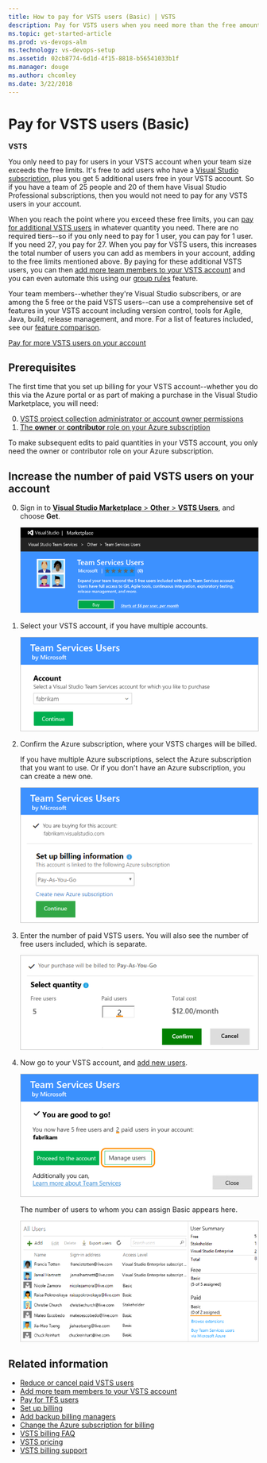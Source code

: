 ```yaml
---
title: How to pay for VSTS users (Basic) | VSTS
description: Pay for VSTS users when you need more than the free amount (Visual Studio Online, VSO, VSTS)
ms.topic: get-started-article
ms.prod: vs-devops-alm
ms.technology: vs-devops-setup
ms.assetid: 02cb8774-6d1d-4f15-8818-b56541033b1f
ms.manager: douge
ms.author: chcomley
ms.date: 3/22/2018
---
```

[//]: # (monikerRange: 'vsts')

# Pay for VSTS users (Basic)

**VSTS**

You only need to pay for users in your VSTS account when your team size exceeds the free limits. It's free to add users who have a 
[Visual Studio subscription](https://www.visualstudio.com/team-services/pricing/), plus you get 5 additional users free in your VSTS account. 
So if you have a team of 25 people and 20 of them have Visual Studio Professional subscriptions, then you would not need to pay for any VSTS users in your account.

When you reach the point where you exceed these free limits, you can [pay for additional VSTS users](https://marketplace.visualstudio.com/items?itemName=ms.vss-vstsuser) 
in whatever quantity you need. There are no required tiers--so if you only need to pay for 1 user, you can pay for 1 user. If you need 27, you pay for 27. 
When you pay for VSTS users, this increases the total number of users you can add as members in your account, adding to the free limits mentioned above. By paying for 
these additional VSTS users, you can then [add more team members to your VSTS account](../accounts/add-account-users-from-user-hub.md) and you can even automate this 
using our [group rules](../accounts/assign-access-levels-and-extensions-by-group-membership.md) feature.

Your team members--whether they're Visual Studio subscribers, or are among the 5 free or the paid VSTS users--can use a comprehensive set of features in your VSTS account including 
version control, tools for Agile, Java, build, release management, and more. For a list of features included, see our 
[feature comparison](https://www.visualstudio.com/team-services/compare-features/).

[Pay for more VSTS users on your account](https://marketplace.visualstudio.com/items?itemName=ms.vss-vstsuser)

## Prerequisites

The first time that you set up billing for your VSTS account--whether you do this via the Azure portal or as part of making a purchase in the Visual Studio Marketplace, you will need:

0. [VSTS project collection administrator or account owner permissions](../accounts/faq-add-delete-users.md#find-owner)
0. [The **owner** or **contributor** role on your Azure subscription](add-backup-billing-managers.md)

To make subsequent edits to paid quantities in your VSTS account, you only need the owner or contributor role on your Azure subscription.

<a name="buy-access-vs-marketplace"></a>
## Increase the number of paid VSTS users on your account

0.	Sign in to [**Visual Studio Marketplace** > **Other** > **VSTS Users**](https://marketplace.visualstudio.com/items?itemName=ms.vss-vstsuser), 
and choose **Get**.

	![Go to Visual Studio Marketplace, Other, VSTS Users](_img/buy-more-basic-access/team-services-users-vs-marketplace.png)

0.  Select your VSTS account, 
if you have multiple accounts.

	![Select your VSTS account](_img/buy-more-basic-access/select-team-services-account-vs-marketplace.png)

0.	Confirm the Azure subscription, where your VSTS charges will be billed. 

	If you have multiple Azure subscriptions, 
	select the Azure subscription that you want to use.
	Or if you don't have an Azure subscription, 
	you can create a new one. 
	
	![Confirm or select your Azure subscription](_img/buy-more-basic-access/confirm-azure-subscription-vs-marketplace.png)

0.	Enter the number of paid VSTS users. You will also see the number of free users included, which is separate.

	![Enter the number of paid VSTS users](_img/buy-more-basic-access/select-number-users-vs-marketplace.png)

0.	Now go to your VSTS account, and 
[add new users](../accounts/add-account-users-assign-access-levels.md). 

	![Go to your VSTS account](_img/buy-more-basic-access/confirm-basic-access-purchase-vs-marketplace.png)

	The number of users to whom you can assign Basic appears here.

	![Number of users to whom you can assign Basic](_img/buy-more-basic-access/paid-basic-access-for-team-services-users.png)


## Related information

- [Reduce or cancel paid VSTS users](reduce-cancel-paid-vsts-users.md)
- [Add more team members to your VSTS account](../accounts/add-account-users-from-user-hub.md)
- [Pay for TFS users](buy-access-tfs-test-hub.md)
- [Set up billing](set-up-billing-for-your-account-vs.md)
- [Add backup billing managers](add-backup-billing-managers.md)
- [Change the Azure subscription for billing](change-azure-subscription.md)
- [VSTS billing FAQ](vsts-billing-faq.md)
- [VSTS pricing](https://azure.microsoft.com/pricing/details/visual-studio-team-services/)
- [VSTS billing support](https://www.visualstudio.com/team-services/support/)